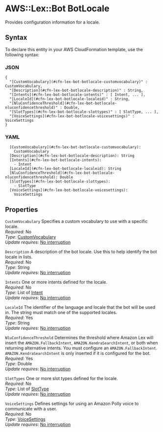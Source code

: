 # AWS::Lex::Bot BotLocale<a name="aws-properties-lex-bot-botlocale"></a>

Provides configuration information for a locale\.

## Syntax<a name="aws-properties-lex-bot-botlocale-syntax"></a>

To declare this entity in your AWS CloudFormation template, use the following syntax:

### JSON<a name="aws-properties-lex-bot-botlocale-syntax.json"></a>

```
{
  "[CustomVocabulary](#cfn-lex-bot-botlocale-customvocabulary)" : CustomVocabulary,
  "[Description](#cfn-lex-bot-botlocale-description)" : String,
  "[Intents](#cfn-lex-bot-botlocale-intents)" : [ Intent, ... ],
  "[LocaleId](#cfn-lex-bot-botlocale-localeid)" : String,
  "[NluConfidenceThreshold](#cfn-lex-bot-botlocale-nluconfidencethreshold)" : Double,
  "[SlotTypes](#cfn-lex-bot-botlocale-slottypes)" : [ SlotType, ... ],
  "[VoiceSettings](#cfn-lex-bot-botlocale-voicesettings)" : VoiceSettings
}
```

### YAML<a name="aws-properties-lex-bot-botlocale-syntax.yaml"></a>

```
  [CustomVocabulary](#cfn-lex-bot-botlocale-customvocabulary):
    CustomVocabulary
  [Description](#cfn-lex-bot-botlocale-description): String
  [Intents](#cfn-lex-bot-botlocale-intents):
    - Intent
  [LocaleId](#cfn-lex-bot-botlocale-localeid): String
  [NluConfidenceThreshold](#cfn-lex-bot-botlocale-nluconfidencethreshold): Double
  [SlotTypes](#cfn-lex-bot-botlocale-slottypes):
    - SlotType
  [VoiceSettings](#cfn-lex-bot-botlocale-voicesettings):
    VoiceSettings
```

## Properties<a name="aws-properties-lex-bot-botlocale-properties"></a>

`CustomVocabulary` <a name="cfn-lex-bot-botlocale-customvocabulary"></a>
Specifies a custom vocabulary to use with a specific locale\.  
_Required_: No  
_Type_: [CustomVocabulary](aws-properties-lex-bot-customvocabulary.md)  
_Update requires_: [No interruption](https://docs.aws.amazon.com/AWSCloudFormation/latest/UserGuide/using-cfn-updating-stacks-update-behaviors.html#update-no-interrupt)

`Description` <a name="cfn-lex-bot-botlocale-description"></a>
A description of the bot locale\. Use this to help identify the bot locale in lists\.  
_Required_: No  
_Type_: String  
_Update requires_: [No interruption](https://docs.aws.amazon.com/AWSCloudFormation/latest/UserGuide/using-cfn-updating-stacks-update-behaviors.html#update-no-interrupt)

`Intents` <a name="cfn-lex-bot-botlocale-intents"></a>
One or more intents defined for the locale\.  
_Required_: No  
_Type_: List of [Intent](aws-properties-lex-bot-intent.md)  
_Update requires_: [No interruption](https://docs.aws.amazon.com/AWSCloudFormation/latest/UserGuide/using-cfn-updating-stacks-update-behaviors.html#update-no-interrupt)

`LocaleId` <a name="cfn-lex-bot-botlocale-localeid"></a>
The identifier of the language and locale that the bot will be used in\. The string must match one of the supported locales\.  
_Required_: Yes  
_Type_: String  
_Update requires_: [No interruption](https://docs.aws.amazon.com/AWSCloudFormation/latest/UserGuide/using-cfn-updating-stacks-update-behaviors.html#update-no-interrupt)

`NluConfidenceThreshold` <a name="cfn-lex-bot-botlocale-nluconfidencethreshold"></a>
Determines the threshold where Amazon Lex will insert the `AMAZON.FallbackIntent`, `AMAZON.KendraSearchIntent`, or both when returning alternative intents\. You must configure an `AMAZON.FallbackIntent`\. `AMAZON.KendraSearchIntent` is only inserted if it is configured for the bot\.  
_Required_: Yes  
_Type_: Double  
_Update requires_: [No interruption](https://docs.aws.amazon.com/AWSCloudFormation/latest/UserGuide/using-cfn-updating-stacks-update-behaviors.html#update-no-interrupt)

`SlotTypes` <a name="cfn-lex-bot-botlocale-slottypes"></a>
One or more slot types defined for the locale\.  
_Required_: No  
_Type_: List of [SlotType](aws-properties-lex-bot-slottype.md)  
_Update requires_: [No interruption](https://docs.aws.amazon.com/AWSCloudFormation/latest/UserGuide/using-cfn-updating-stacks-update-behaviors.html#update-no-interrupt)

`VoiceSettings` <a name="cfn-lex-bot-botlocale-voicesettings"></a>
Defines settings for using an Amazon Polly voice to communicate with a user\.  
_Required_: No  
_Type_: [VoiceSettings](aws-properties-lex-bot-voicesettings.md)  
_Update requires_: [No interruption](https://docs.aws.amazon.com/AWSCloudFormation/latest/UserGuide/using-cfn-updating-stacks-update-behaviors.html#update-no-interrupt)
